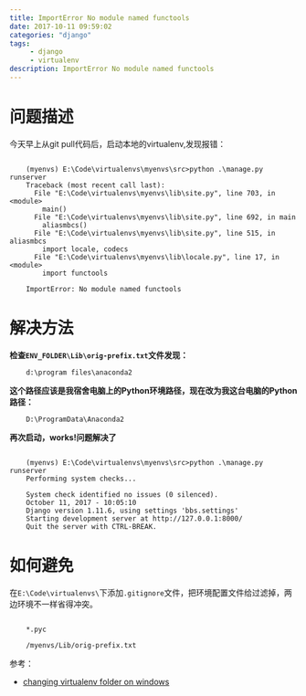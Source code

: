 ```yaml
---
title: ImportError No module named functools
date: 2017-10-11 09:59:02
categories: "django"
tags:
     - django
     - virtualenv
description: ImportError No module named functools
---
```

# 问题描述
今天早上从git pull代码后，启动本地的virtualenv,发现报错：

```

	(myenvs) E:\Code\virtualenvs\myenvs\src>python .\manage.py runserver
	Traceback (most recent call last):
	  File "E:\Code\virtualenvs\myenvs\lib\site.py", line 703, in <module>
	    main()
	  File "E:\Code\virtualenvs\myenvs\lib\site.py", line 692, in main
	    aliasmbcs()
	  File "E:\Code\virtualenvs\myenvs\lib\site.py", line 515, in aliasmbcs
	    import locale, codecs
	  File "E:\Code\virtualenvs\myenvs\lib\locale.py", line 17, in <module>
	    import functools

	ImportError: No module named functools
```
# 解决方法
**检查`ENV_FOLDER\Lib\orig-prefix.txt`文件发现：**

```
	d:\program files\anaconda2
```

<!--more-->

**这个路径应该是我宿舍电脑上的Python环境路径，现在改为我这台电脑的Python路径：**

```
	D:\ProgramData\Anaconda2
```

**再次启动，works!问题解决了**

<!--more-->

```

	(myenvs) E:\Code\virtualenvs\myenvs\src>python .\manage.py runserver
	Performing system checks...

	System check identified no issues (0 silenced).
	October 11, 2017 - 10:05:10
	Django version 1.11.6, using settings 'bbs.settings'
	Starting development server at http://127.0.0.1:8000/
	Quit the server with CTRL-BREAK.
```

# 如何避免

在`E:\Code\virtualenvs\`下添加`.gitignore`文件，把环境配置文件给过滤掉，两边环境不一样省得冲突。

```

	*.pyc

	/myenvs/Lib/orig-prefix.txt
```

参考：

* [changing virtualenv folder on windows](https://stackoverflow.com/questions/16786287/changing-virtualenv-folder-on-windows)
